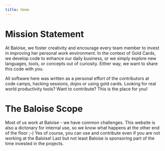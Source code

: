 ```yaml
---
title: Home
---
```


# Mission Statement

At Baloise, we foster creativity and encourage every team member to invest in improving her personal work environment.
In the context of Gold Cards, we develop code to enhance our daily business, or we simply explore new languages, tools, or concepts out of curiosity. Either way, we want to share this code with you.

All software here was written as a personal effort of the contributors at code camps, hacking sessions, dojos or using gold cards. Looking for real world productivity tools? Want to contribute? This is the place for you!

# The Baloise Scope

Most of us work at Baloise - we have common challenges.
This website is also a dictonary for internal use, so we know what happens at the other end of the floor ;-)
Yes of course, you can use and contribute even if you are not working at the Baloise!
Last but not least Baloise is sponsoring part of the time invested in the projects.

